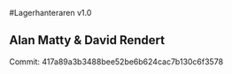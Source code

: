 #Lagerhanteraren v1.0
## Alan Matty & David Rendert

Commit: 417a89a3b3488bee52be6b624cac7b130c6f3578
